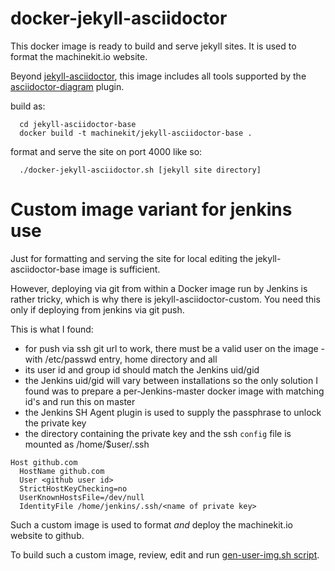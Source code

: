 # docker-jekyll-asciidoctor

This docker image is ready to build and serve jekyll sites. It is used to format the machinekit.io website.

Beyond [jekyll-asciidoctor](https://github.com/asciidoctor/jekyll-asciidoc), this image includes all tools supported by the [asciidoctor-diagram](https://github.com/asciidoctor/asciidoctor-diagram) plugin.

build as:
````
  cd jekyll-asciidoctor-base
  docker build -t machinekit/jekyll-asciidoctor-base .
````

format and serve the site on port 4000 like so:
````
  ./docker-jekyll-asciidoctor.sh [jekyll site directory]
````

# Custom image variant for jenkins use

Just for formatting and serving the site for local editing the jekyll-asciidoctor-base image is sufficient.

However, deploying via git from within a Docker image run by Jenkins is rather tricky, which is why there is jekyll-asciidoctor-custom. You need this only if deploying from jenkins via git push.

This is what I found:
- for push via ssh git url to work, there must be a valid user on the image - with /etc/passwd entry, home directory and all
- its user id and group id should match the Jenkins uid/gid
- the Jenkins uid/gid will vary between installations so the only solution I found was to prepare a per-Jenkins-master docker image with matching id's and run this on master
- the Jenkins SH Agent plugin is used to supply the passphrase to unlock the private key
- the directory containing the private key and the ssh `config` file is mounted as /home/$user/.ssh

````
Host github.com
  HostName github.com
  User <github user id>
  StrictHostKeyChecking=no
  UserKnownHostsFile=/dev/null
  IdentityFile /home/jenkins/.ssh/<name of private key>
````
Such a custom image is used to format _and_ deploy the machinekit.io website to github.

To build such a custom image, review, edit and run [gen-user-img.sh script](https://github.com/mhaberler/docker-jekyll-asciidoctor/blob/master/jekyll-asciidoctor-custom/gen-user-img.sh).


